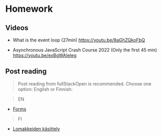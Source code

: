 # Homework

## Videos

- What is the event loop (27min)
https://youtu.be/8aGhZQkoFbQ

- Asynchronous JavaScript Crash Course 2022  (Only the first 45 min)
https://youtu.be/exBgWAIeIeg


## Post reading 

> Post reading from fullStackOpen is recommended. Choose one option: English or Finnish:

> EN
- [Forms](https://fullstackopen.com/en/part2/forms)

> FI
- [Lomakkeiden käsittely](https://fullstackopen.com/osa2/lomakkeiden_kasittely)

